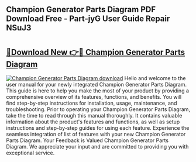 ## Champion Generator Parts Diagram PDF Download Free - Part-jyG User Guide Repair NSuJ3

# <h2><a href="http://dfi0hdq.blite.top/?on=Champion+Generator+Parts+Diagram">🔗Download New 👉🔴 Champion Generator Parts Diagram</a></h2>

[![Champion Generator Parts Diagram download](https://i.imgur.com/lujVjoI.png)](http://dfi0hdq.blite.top/?on=Champion+Generator+Parts+Diagram)
Hello and welcome to the user manual for your newly integrated Champion Generator Parts Diagram. This guide is here to help you make the most of your product by providing a comprehensive overview of its features, functions, and benefits. You will find step-by-step instructions for installation, usage, maintenance, and troubleshooting. Prior to operating your Champion Generator Parts Diagram, take the time to read through this manual thoroughly. It contains valuable information about the product's features and functions, as well as setup instructions and step-by-step guides for using each feature. Experience the seamless integration of list of features with your new Champion Generator Parts Diagram. Your Feedback is Valued Champion Generator Parts Diagram. We appreciate your input and are committed to providing you with exceptional service.
